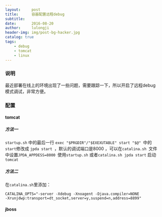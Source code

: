 ```yaml
---
layout:     post
title:      容器配置远程debug
subtitle:   
date:       2016-08-20
author:     lulongji
header-img: img/post-bg-hacker.jpg
catalog: true
tags:
    - debug
    - tomcat
    - linux
---
```


### 说明
最近部署在线上的环境出现了一些问题，需要跟踪一下，所以开启了远程debug模式调试，非常方便。

### 配置

#### tomcat

##### 方法一
```startup.sh``` 中的最后一行 ```exec "$PRGDIR"/"$EXEXUTABLE" start "$@" ```中的```start```修改成 ```jpda start ```，默认的调试端口是8000 ，可以在```catalina.sh ```文件中设置```JPDA_APPDESS=8000 ```使用```startup.sh``` 或者```catalina.sh jpda start``` 启动```tomcat``` 

##### 方法二
在```catalina.sh```里添加： 

    CATALINA_OPTS="-server -Xdebug -Xnoagent -Djava.compiler=NONE 
    -Xrunjdwp:transport=dt_socket,server=y,suspend=n,address=8899" 


#### jboss
